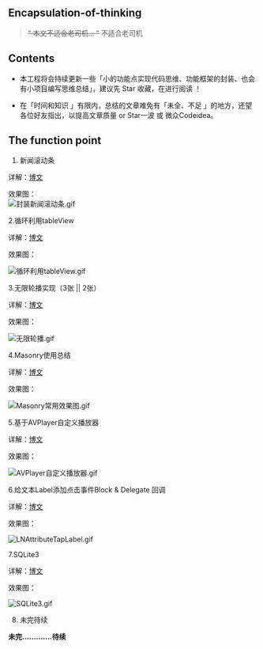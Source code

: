 ## Encapsulation-of-thinking


>~~“ 本文不适合老司机… ”~~    不适合老司机

 

## Contents

 
- 本工程将会持续更新一些「小的功能点实现代码思维、功能框架的封装、也会有小项目编写思维总结」，建议先 Star 收藏，在进行阅读 ！


- 在「时间和知识 」有限内，总结的文章难免有「未全、不足 」的地方，还望各位好友指出，以提高文章质量 or Star一波 或 微众Codeidea。




## The function point

1. 新闻滚动条  

详解：[博文](https://custompbwaters.github.io/2016/02/20/封装思维/iOS封装思维1—新闻滚动条/)

效果图：  
![封装新闻滚动条.gif](http://upload-images.jianshu.io/upload_images/2230763-352aa142cc6cf27d.gif?imageMogr2/auto-orient/strip)



2.循环利用tableView

详解：[博文](http://upload-images.jianshu.io/upload_images/2230763-93b83d5b7a7b0a49.gif?imageMogr2/auto-orient/strip)

效果图：

![循环利用tableView.gif](http://upload-images.jianshu.io/upload_images/2230763-218adbdf88a41ffb.gif?imageMogr2/auto-orient/strip)



3.无限轮播实现（3张 || 2张）

详解：[博文](http://upload-images.jianshu.io/upload_images/2230763-93b83d5b7a7b0a49.gif?imageMogr2/auto-orient/strip)


效果图：

![无限轮播.gif](http://upload-images.jianshu.io/upload_images/2230763-b350042656f41294.gif?imageMogr2/auto-orient/strip)



4.Masonry使用总结

详解：[博文](http://upload-images.jianshu.io/upload_images/2230763-93b83d5b7a7b0a49.gif?imageMogr2/auto-orient/strip)

效果图：


![Masonry常用效果图.gif](http://upload-images.jianshu.io/upload_images/2230763-4565ab5938e96b5c.gif?imageMogr2/auto-orient/strip)




5.基于AVPlayer自定义播放器

详解：[博文](http://upload-images.jianshu.io/upload_images/2230763-93b83d5b7a7b0a49.gif?imageMogr2/auto-orient/strip)

效果图：


![AVPlayer自定义播放器.gif](http://upload-images.jianshu.io/upload_images/2230763-67593444d7b59251.gif?imageMogr2/auto-orient/strip)





6.给文本Label添加点击事件Block & Delegate 回调

详解：[博文](http://upload-images.jianshu.io/upload_images/2230763-93b83d5b7a7b0a49.gif?imageMogr2/auto-orient/strip)

效果图：


![LNAttributeTapLabel.gif](http://upload-images.jianshu.io/upload_images/2230763-1d8ed8cc36a11e6e.gif?imageMogr2/auto-orient/strip)




7.SQLite3

详解：[博文]( )

效果图：


![SQLite3.gif](http://upload-images.jianshu.io/upload_images/2230763-96e2bebc2cbf811f.gif?imageMogr2/auto-orient/strip%7CimageView2/2/w/1240)





8. 未完待续   

**未完.............待续**
 




 




























